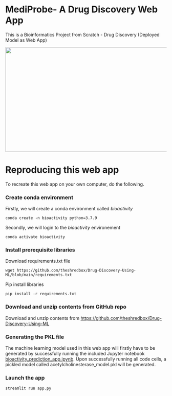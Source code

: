 # MediProbe- A Drug Discovery Web App

This is a Bioinformatics Project from Scratch - Drug Discovery (Deployed Model as Web App) 

<p align="center">
  <img width="600" height="325" src="https://bestanimations.com/media/dna/1034878184dna-rna-chromosomes-double-helix-rotating-animated-gif-21.gif">
</p>

# Reproducing this web app
To recreate this web app on your own computer, do the following.

### Create conda environment
Firstly, we will create a conda environment called *bioactivity*
```
conda create -n bioactivity python=3.7.9
```
Secondly, we will login to the *bioactivity* environement
```
conda activate bioactivity
```
### Install prerequisite libraries

Download requirements.txt file

```
wget https://github.com/theshredbox/Drug-Discovery-Using-ML/blob/main/requirements.txt

```

Pip install libraries
```
pip install -r requirements.txt
```

###  Download and unzip contents from GitHub repo

Download and unzip contents from https://github.com/theshredbox/Drug-Discovery-Using-ML

### Generating the PKL file

The machine learning model used in this web app will firstly have to be generated by successfully running the included Jupyter notebook [bioactivity_prediction_app.ipynb](https://github.com/theshredbox/Drug-Discovery-Using-ML/blob/main/bioactivity_prediction_app.ipynb). Upon successfully running all code cells, a pickled model called acetylcholinesterase_model.pkl will be generated.

###  Launch the app

```
streamlit run app.py
```
